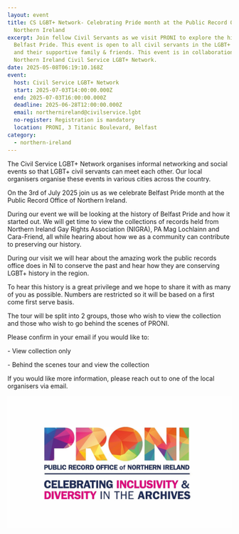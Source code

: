 ```yaml
---
layout: event
title: CS LGBT+ Network- Celebrating Pride month at the Public Record Office of
  Northern Ireland
excerpt: Join fellow Civil Servants as we visit PRONI to explore the history of
  Belfast Pride. This event is open to all civil servants in the LGBT+ Network
  and their supportive family & friends. This event is in collaboration with
  Northern Ireland Civil Service LGBT+ Network.
date: 2025-05-08T06:19:10.168Z
event:
  host: Civil Service LGBT+ Network
  start: 2025-07-03T14:00:00.000Z
  end: 2025-07-03T16:00:00.000Z
  deadline: 2025-06-28T12:00:00.000Z
  email: northernireland@civilservice.lgbt
  no-register: Registration is mandatory
  location: PRONI, 3 Titanic Boulevard, Belfast
category:
  - northern-ireland
---
```

The Civil Service LGBT+ Network organises informal networking and social events so that LGBT+ civil servants can meet each other. Our local organisers organise these events in various cities across the country.

On the 3rd of July 2025 join us as we celebrate Belfast Pride month at the Public Record Office of Northern Ireland.

During our event we will be looking at the history of Belfast Pride and how it started out. We will get time to view the collections of records held from Northern Ireland Gay Rights Association (NIGRA), PA Mag Lochlainn and Cara-Friend, all while hearing about how we as a community can contribute to preserving our history.

During our visit we will hear about the amazing work the public records office does in NI to conserve the past and hear how they are conserving LGBT+ history in the region.

To hear this history is a great privilege and we hope to share it with as many of you as possible. Numbers are restricted so it will be based on a first come first serve basis. 

The tour will be split into 2 groups, those who wish to view the collection and those who wish to go behind the scenes of PRONI.

Please confirm in your email if you would like to:

\- View collection only

\-﻿ Behind the scenes tour and view the collection

If you would like more information, please reach out to one of the local organisers via email.

![](/assets/images/uploads/proni-1.jpg)